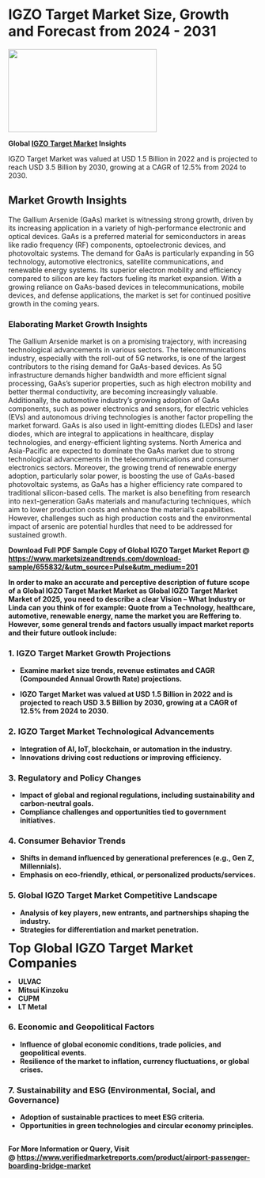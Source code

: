 <H1>IGZO Target Market Size, Growth and Forecast from 2024 - 2031</H1><img class="aligncenter size-medium wp-image-584254" src="https://thirdeyenews.in/wp-content/uploads/2024/09/Global-Market-Research-300x168.jpeg" alt="" width="300" height="168" /><p><strong>Global&nbsp;<a href="https://www.marketsizeandtrends.com/download-sample/655832/&amp;utm_source=Pulse&amp;utm_medium=201">IGZO Target Market</a> Insights</strong></p><p>IGZO Target Market was valued at USD 1.5 Billion in 2022 and is projected to reach USD 3.5 Billion by 2030, growing at a CAGR of 12.5% from 2024 to 2030.</p><p><h2>Market Growth Insights</h2> The Gallium Arsenide (GaAs) market is witnessing strong growth, driven by its increasing application in a variety of high-performance electronic and optical devices. GaAs is a preferred material for semiconductors in areas like radio frequency (RF) components, optoelectronic devices, and photovoltaic systems. The demand for GaAs is particularly expanding in 5G technology, automotive electronics, satellite communications, and renewable energy systems. Its superior electron mobility and efficiency compared to silicon are key factors fueling its market expansion. With a growing reliance on GaAs-based devices in telecommunications, mobile devices, and defense applications, the market is set for continued positive growth in the coming years. <p><strong></strong></p> <h3>Elaborating Market Growth Insights</h3> The Gallium Arsenide market is on a promising trajectory, with increasing technological advancements in various sectors. The telecommunications industry, especially with the roll-out of 5G networks, is one of the largest contributors to the rising demand for GaAs-based devices. As 5G infrastructure demands higher bandwidth and more efficient signal processing, GaAs’s superior properties, such as high electron mobility and better thermal conductivity, are becoming increasingly valuable. Additionally, the automotive industry’s growing adoption of GaAs components, such as power electronics and sensors, for electric vehicles (EVs) and autonomous driving technologies is another factor propelling the market forward. GaAs is also used in light-emitting diodes (LEDs) and laser diodes, which are integral to applications in healthcare, display technologies, and energy-efficient lighting systems. North America and Asia-Pacific are expected to dominate the GaAs market due to strong technological advancements in the telecommunications and consumer electronics sectors. Moreover, the growing trend of renewable energy adoption, particularly solar power, is boosting the use of GaAs-based photovoltaic systems, as GaAs has a higher efficiency rate compared to traditional silicon-based cells. The market is also benefiting from research into next-generation GaAs materials and manufacturing techniques, which aim to lower production costs and enhance the material’s capabilities. However, challenges such as high production costs and the environmental impact of arsenic are potential hurdles that need to be addressed for sustained growth. <p><strong></p><p><span class=""><strong>Download Full PDF Sample Copy of Global IGZO Target Market Report</strong> @ <a href="https://www.marketsizeandtrends.com/download-sample/655832/&amp;utm_source=Pulse&amp;utm_medium=201" target="_blank">https://www.marketsizeandtrends.com/download-sample/655832/&amp;utm_source=Pulse&amp;utm_medium=201</a></span></p><p>In order to make an accurate and perceptive description of future scope of a Global&nbsp;IGZO Target Market Market as Global&nbsp;IGZO Target Market Market of 2025, you need to describe a clear Vision &ndash; What Industry or Linda can you think of for example: Quote from a Technology, healthcare, automotive, renewable energy, name the market you are Reffering to. However, some general trends and factors usually impact market reports and their future outlook include:</p><h3>1.&nbsp;<strong>IGZO Target Market Growth Projections</strong></h3><ul><li>Examine market size trends, revenue estimates and CAGR (Compounded Annual Growth Rate) projections.</li><li><p>IGZO Target Market was valued at USD 1.5 Billion in 2022 and is projected to reach USD 3.5 Billion by 2030, growing at a CAGR of 12.5% from 2024 to 2030.</p></li></ul><h3>2.&nbsp;<strong>IGZO Target Market Technological Advancements</strong></h3><ul><li>Integration of AI, IoT, blockchain, or automation in the industry.</li><li>Innovations driving cost reductions or improving efficiency.</li></ul><h3>3.&nbsp;<strong>Regulatory and Policy Changes</strong></h3><ul><li>Impact of global and regional regulations, including sustainability and carbon-neutral goals.</li><li>Compliance challenges and opportunities tied to government initiatives.</li></ul><h3>4.&nbsp;<strong>Consumer Behavior Trends</strong></h3><ul><li>Shifts in demand influenced by generational preferences (e.g., Gen Z, Millennials).</li><li>Emphasis on eco-friendly, ethical, or personalized products/services.</li></ul><h3>5.&nbsp;<strong>Global IGZO Target Market Competitive Landscape</strong></h3><ul><li>Analysis of key players, new entrants, and partnerships shaping the industry.</li><li>Strategies for differentiation and market penetration.</li></ul><p data-pm-slice="1 1 []"><span style="color: inherit; font-family: inherit; font-size: 25px;">Top Global IGZO Target Market Companies</span></p><div class="" data-test-id=""><p><li>ULVAC</li><li> Mitsui Kinzoku</li><li> CUPM</li><li> LT Metal</li></p></div><h3>6.&nbsp;<strong>Economic and Geopolitical Factors</strong></h3><ul><li>Influence of global economic conditions, trade policies, and geopolitical events.</li><li>Resilience of the market to inflation, currency fluctuations, or global crises.</li></ul><h3>7.&nbsp;<strong>Sustainability and ESG (Environmental, Social, and Governance)</strong></h3><ul><li>Adoption of sustainable practices to meet ESG criteria.</li><li>Opportunities in green technologies and circular economy principles.</li></ul><h2><strong style="font-size: 14px;">For More Information or Query, Visit @&nbsp;</strong><a style="background-color: #ffffff; font-size: 14px;" href="https://www.marketsizeandtrends.com/report/igzo-target-market/" target="_blank">https://www.verifiedmarketreports.com/product/airport-passenger-boarding-bridge-market</a></h2>
